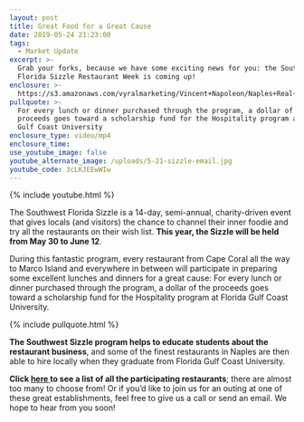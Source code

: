 ```yaml
---
layout: post
title: Great Food for a Great Cause
date: 2019-05-24 21:23:00
tags:
  - Market Update
excerpt: >-
  Grab your forks, because we have some exciting news for you: the Southwest
  Florida Sizzle Restaurant Week is coming up!
enclosure: >-
  https://s3.amazonaws.com/vyralmarketing/Vincent+Napoleon/Naples+Real+Estate+Agent+_+Restaurant+Sizzle_2.mp4
pullquote: >-
  For every lunch or dinner purchased through the program, a dollar of the
  proceeds goes toward a scholarship fund for the Hospitality program at Florida
  Gulf Coast University
enclosure_type: video/mp4
enclosure_time:
use_youtube_image: false
youtube_alternate_image: /uploads/5-21-sizzle-email.jpg
youtube_code: 3cLKJEEwWIw
---
```


{% include youtube.html %}

The Southwest Florida Sizzle is a 14-day, semi-annual, charity-driven event that gives locals (and visitors) the chance to channel their inner foodie and try all the restaurants on their wish list. **This year, the Sizzle will be held from May 30 to June 12**.

During this fantastic program, every restaurant from Cape Coral all the way to Marco Island and everywhere in between will participate in preparing some excellent lunches and dinners for a great cause: For every lunch or dinner purchased through the program, a dollar of the proceeds goes toward a scholarship fund for the Hospitality program at Florida Gulf Coast University.

{% include pullquote.html %}

**The Southwest Sizzle program helps to educate students about the restaurant business**, and some of the finest restaurants in Naples are then able to hire locally when they graduate from Florida Gulf Coast University.

**Click [here ](https://www.swflrestaurantweek.com/)to see a list of all the participating restaurants**; there are almost too many to choose from\! Or if you’d like to join us for an outing at one of these great establishments, feel free to give us a call or send an email. We hope to hear from you soon\!